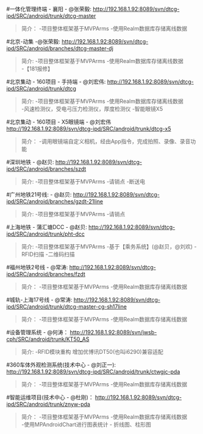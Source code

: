 #一体化管理终端 - 襄阳 - @张荣毅:
http://192.168.1.92:8089/svn/dtcg-ipd/SRC/android/trunk/dtcg-master
>简介：
	-项目整体框架基于MVPArms
	-使用Realm数据库存储离线数据

#北京-动集 -@张荣毅:
http://192.168.1.92:8089/svn/dtcg-ipd/SRC/android/branches/dtcg-master-dj
>简介:
	-项目整体框架基于MVPArms
	-使用Realm数据库存储离线数据	
	-【181报修】	

#北京集动 - 160项目 - 手持端 - @刘宏伟:
http://192.168.1.92:8089/svn/dtcg-ipd/SRC/android/trunk/dtcg
>简介:
	-项目整体框架基于MVPArms
	-使用Realm数据库存储离线数据	
	-风速检测仪，受电弓压力检测仪，厚度检测仪
	-智能眼镜X5

#北京集动 - 160项目 - X5眼镜端 - @刘宏伟
http://192.168.1.92:8089/svn/dtcg-ipd/SRC/android/trunk/dtcg-x5
>简介：
	-调用眼镜端自定义相机，经由App指令，完成拍照、录像、录音功能
 

#深圳地铁 - @赵贝:
http://192.168.1.92:8089/svn/dtcg-ipd/SRC/android/branches/szdt
>简介:
	-项目整体框架基于MVPArms
	-请销点
	-断送电

#广州地铁21号线:  - @赵贝:
http://192.168.1.92:8089/svn/dtcg-ipd/SRC/android/branches/gzdt-21line
>简介:
	-项目整体框架基于MVPArms
	-请销点

#上海地铁 - 蒲汇塘DCC -  @赵贝:
http://192.168.1.92:8089/svn/dtcg-ipd/SRC/android/trunk/pht-dcc
>简介:
	-项目整体框架基于MVPArms
	-基于【乘务系统】(@赵贝，@刘欢)
	-RFID扫描 
	-二维码扫描	

#福州地铁2号线 - @常涛:
http://192.168.1.92:8089/svn/dtcg-ipd/SRC/android/branches/fzdt
>简介：
	-项目整体框架基于MVPArms
	-使用Realm数据库存储离线数据	

#城轨-上海17号线 - @常涛:
http://192.168.1.92:8089/svn/dtcg-ipd/SRC/android/trunk/dtcg-master-cg-sh17line
>简介：
	-项目整体框架基于MVPArms
	-使用Realm数据库存储离线数据	

#设备管理系统 - @何涛：
http://192.168.1.92:8089/svn/jwsb-cph/SRC/android/trunk/KT50_AS
>简介:
	-RFID模块重构 增加优博讯DT50(也叫i6290)兼容适配


#360车体外观检测系统(技术中心 - @刘正一):
http://192.168.1.92:8089/svn/dtcg-ipd/SRC/android/trunk/ctwgjc-pda
>简介：
	-项目整体框架基于MVPArms
	-使用Realm数据库存储离线数据

#智能运维项目(技术中心 - @杜刚)：
http://192.168.1.92:8089/svn/dtcg-ipd/SRC/android/trunk/znyw-pda
>简介：
	-项目整体框架基于MVPArms
	-使用Realm数据库存储离线数据	
	-使用MPAndroidChart进行图表统计 - 折线图、柱形图